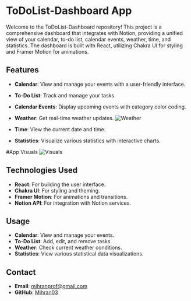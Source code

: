 # ToDoList-Dashboard App

Welcome to the ToDoList-Dashboard repository! This project is a comprehensive dashboard that integrates with Notion, providing a unified view of your calendar, to-do list, calendar events, weather, time, and statistics. The dashboard is built with React, utilizing Chakra UI for styling and Framer Motion for animations.

## Features

- **Calendar**: View and manage your events with a user-friendly interface.

- **To-Do List**: Track and manage your tasks.

- **Calendar Events**: Display upcoming events with category color coding.

- **Weather**: Get real-time weather updates.
  ![Weather](path/to/weather-screenshot.png)
- **Time**: View the current date and time.

- **Statistics**: Visualize various statistics with interactive charts.

#App Visuals
  ![Visuals](path/to/statistics-screenshot.png)

## Technologies Used

- **React**: For building the user interface.
- **Chakra UI**: For styling and theming.
- **Framer Motion**: For animations and transitions.
- **Notion API**: For integration with Notion services.

## Usage

- **Calendar**: View and manage your events.
- **To-Do List**: Add, edit, and remove tasks.
- **Weather**: Check current weather conditions.
- **Statistics**: View various statistical data visualizations.

## Contact

- **Email**: mihranprof@gmail.com
- **GitHub**: [Mihran03](https://github.com/Mihran03)
